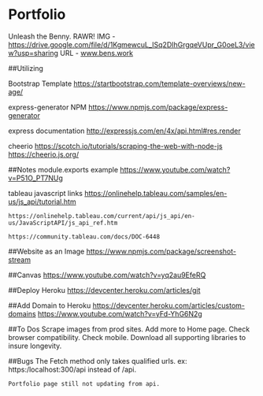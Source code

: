 # Portfolio
Unleash the Benny. RAWR!
IMG - https://drive.google.com/file/d/1KgmewcuL_ISq2DIhGrgqeVUpr_G0oeL3/view?usp=sharing
URL - www.bens.work

##Utilizing

Bootstrap Template
https://startbootstrap.com/template-overviews/new-age/

express-generator NPM
https://www.npmjs.com/package/express-generator

express documentation
http://expressjs.com/en/4x/api.html#res.render

cheerio
https://scotch.io/tutorials/scraping-the-web-with-node-js
https://cheerio.js.org/


##Notes
module.exports example
    https://www.youtube.com/watch?v=P51O_PT7NUg

tableau javascript links
    https://onlinehelp.tableau.com/samples/en-us/js_api/tutorial.htm

    https://onlinehelp.tableau.com/current/api/js_api/en-us/JavaScriptAPI/js_api_ref.htm
    
    https://community.tableau.com/docs/DOC-6448
##Website as an Image
https://www.npmjs.com/package/screenshot-stream

##Canvas
https://www.youtube.com/watch?v=yq2au9EfeRQ

##Deploy Heroku
https://devcenter.heroku.com/articles/git

##Add Domain to Heroku 
https://devcenter.heroku.com/articles/custom-domains
https://www.youtube.com/watch?v=yFd-YhG6N2g


##To Dos
    Scrape images from prod sites.
    Add more to Home page.
    Check browser compatibility.
    Check mobile.
    Download all supporting libraries to insure longevity. 


##Bugs
    The Fetch method only takes qualified urls. ex: https:/localhost:300/api instead of /api.

    Portfolio page still not updating from api.
    